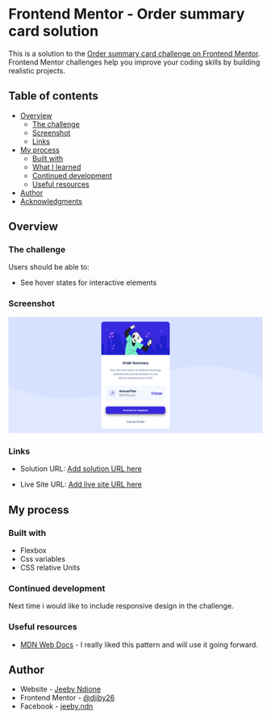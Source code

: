 # Frontend Mentor - Order summary card solution

This is a solution to the [Order summary card challenge on Frontend Mentor](https://www.frontendmentor.io/challenges/order-summary-component-QlPmajDUj). Frontend Mentor challenges help you improve your coding skills by building realistic projects.

## Table of contents

- [Overview](#overview)
  - [The challenge](#the-challenge)
  - [Screenshot](#screenshot)
  - [Links](#links)
- [My process](#my-process)
  - [Built with](#built-with)
  - [What I learned](#what-i-learned)
  - [Continued development](#continued-development)
  - [Useful resources](#useful-resources)
- [Author](#author)
- [Acknowledgments](#acknowledgments)

## Overview

### The challenge

Users should be able to:

- See hover states for interactive elements

### Screenshot

![Screenshot](./images/FEM_order.png)

### Links

- Solution URL: [Add solution URL here](https://your-solution-url.com)

- Live Site URL: [Add live site URL here](https://your-live-site-url.com)

## My process

### Built with

- Flexbox
- Css variables
- CSS relative Units

### Continued development

Next time i would like to include responsive design in the challenge.

### Useful resources

- [MDN Web Docs](https://developer.mozilla.org) - I really liked this pattern and will use it going forward.

## Author

- Website - [Jeeby Ndione](https://www.your-site.com)
- Frontend Mentor - [@djiby26](https://www.frontendmentor.io/profile/djiby26)
- Facebook - [jeeby.ndn](https://www.facebook.com/jeeby.ndn)
